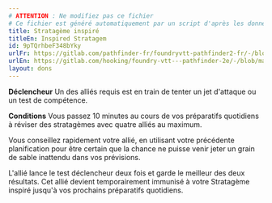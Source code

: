 ```yaml
---
# ATTENTION : Ne modifiez pas ce fichier
# Ce fichier est généré automatiquement par un script d'après les données du module Foundry VTT officiel et de sa traduction
title: Stratagème inspiré
titleEn: Inspired Stratagem
id: 9pTQrhbeF348bYky
urlFr: https://gitlab.com/pathfinder-fr/foundryvtt-pathfinder2-fr/-/blob/master/data/feats/9pTQrhbeF348bYky.htm
urlEn: https://gitlab.com/hooking/foundry-vtt---pathfinder-2e/-/blob/master/packs/data/feats.db/inspired-stratagem.json
layout: dons
---
```

**Déclencheur** Un des alliés requis est en train de tenter un jet d'attaque ou un test de compétence.

**Conditions** Vous passez 10 minutes au cours de vos préparatifs quotidiens à réviser des stratagèmes avec quatre alliés au maximum.

Vous conseillez rapidement votre allié, en utilisant votre précédente planification pour être certain que la chance ne puisse venir jeter un grain de sable inattendu dans vos prévisions.

L'allié lance le test déclencheur deux fois et garde le meilleur des deux résultats. Cet allié devient temporairement immunisé à votre Stratagème inspiré jusqu'à vos prochains préparatifs quotidiens.

